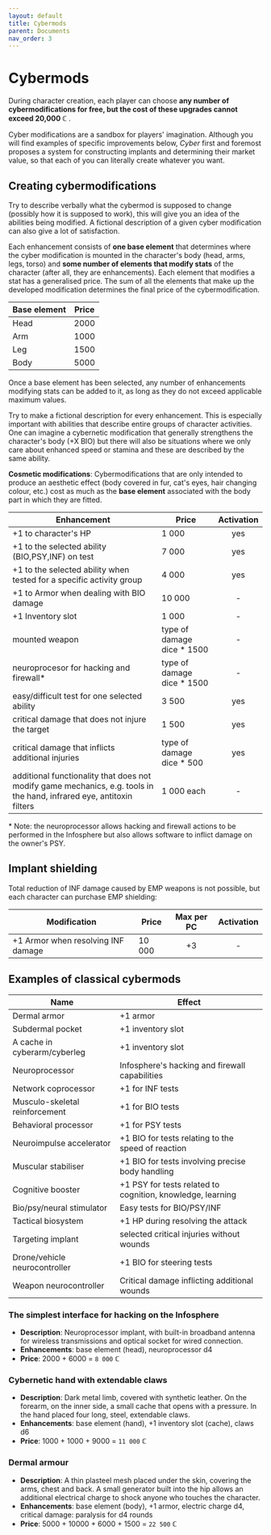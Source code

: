 ```yaml
---
layout: default
title: Cybermods
parent: Documents
nav_order: 3
---
```


# Cybermods

During character creation, each player can choose **any number of cybermodifications for free, but the cost of these upgrades cannot exceed 20,000 ℂ** .

Cyber modifications are a sandbox for players' imagination. Although you will find examples of specific improvements below, *Cyber* first and foremost proposes a system for constructing implants and determining their market value, so that each of you can literally create whatever you want.

## Creating cybermodifications

Try to describe verbally what the cybermod is supposed to change (possibly how it is supposed to work), this will give you an idea of the abilities being modified. A fictional description of a given cyber modification can also give a lot of satisfaction.

Each enhancement consists of **one base element** that determines where the cyber modification is mounted in the character's body (head, arms, legs, torso) and **some number of elements that modify stats** of the character (after all, they are enhancements). Each element that modifies a stat has a generalised price. The sum of all the elements that make up the developed modification determines the final price of the cybermodification.

| Base element | Price |
| ------------ | :---: |
| Head         | 2000  |
| Arm          | 1000  |
| Leg          | 1500  |
| Body         | 5000  |

Once a base element has been selected, any number of enhancements modifying stats can be added to it, as long as they do not exceed applicable maximum values.

Try to make a fictional description for every enhancement. This is especially important with abilities that describe entire groups of character activities. One can imagine a cybernetic modification that generally strengthens the character's body (+X BIO) but there will also be situations where we only care about enhanced speed or stamina and these are described by the same ability.

**Cosmetic modifications**: Cybermodifications that are only intended to produce an aesthetic effect (body covered in fur, cat's eyes, hair changing colour, etc.) cost as much as the **base element** associated with the body part in which they are fitted.

| Enhancement                                                                                                           | Price                      | Activation |
| --------------------------------------------------------------------------------------------------------------------- | -------------------------- | :--------: |
| +1 to character's HP                                                                                                  | 1 000                      |    yes     |
| +1 to the selected ability (BIO,PSY,INF) on test                                                                      | 7 000                      |    yes     |
| +1 to the selected ability when tested for a specific activity group                                                  | 4 000                      |    yes     |
| +1 to Armor when dealing with BIO damage                                                                              | 10 000                     |     -      |
| +1 Inventory slot                                                                                                     | 1 000                      |     -      |
| mounted weapon                                                                                                        | type of damage dice * 1500 |     -      |
| neuroprocesor for hacking and firewall\*                                                                              | type of damage dice * 1500 |     -      |
| easy/difficult test for one selected ability                                                                          | 3 500                      |    yes     |
| critical damage that does not injure the target                                                                       | 1 500                      |    yes     |
| critical damage that inflicts additional injuries                                                                     | type of damage dice * 500  |    yes     |
| additional functionality that does not modify game mechanics, e.g. tools in the hand, infrared eye, antitoxin filters | 1 000    each              |     -      |

\* Note: the neuroprocessor allows hacking and firewall actions to be performed in the Infosphere but also allows software to inflict damage on the owner's PSY.

## Implant shielding

Total reduction of INF damage caused by EMP weapons is not possible, but each character can purchase EMP shielding:

| Modification                       | Price  | Max per PC | Activation |
| ---------------------------------- | ------ | :--------: | :--------: |
| +1 Armor when resolving INF damage | 10 000 |     +3     |     -      |

## Examples of classical cybermods

| Name                           | Effect                                                       |
| ------------------------------ | ------------------------------------------------------------ |
| Dermal armor                   | +1  armor                                                    |
| Subdermal pocket               | +1 inventory slot                                            |
| A cache in cyberarm/cyberleg   | +1 inventory slot                                            |
| Neuroprocessor                 | Infosphere's hacking and firewall capabilities               |
| Network coprocessor            | +1  for INF tests                                            |
| Musculo-skeletal reinforcement | +1  for BIO tests                                            |
| Behavioral processor           | +1  for PSY tests                                            |
| Neuroimpulse accelerator       | +1  BIO for tests relating to the speed of reaction          |
| Muscular stabiliser            | +1  BIO for tests involving precise body handling            |
| Cognitive booster              | +1  PSY  for tests related to cognition, knowledge, learning |
| Bio/psy/neural stimulator      | Easy tests for  BIO/PSY/INF                                  |
| Tactical biosystem             | +1  HP during resolving the attack                           |
| Targeting implant              | selected critical injuries without wounds                    |
| Drone/vehicle neurocontroller  | +1 BIO for steering tests                                    |
| Weapon neurocontroller         | Critical damage inflicting additional wounds                 |


### The simplest interface for hacking on the Infosphere

- **Description**: Neuroprocessor implant, with built-in broadband antenna for wireless transmissions and optical socket for wired connection.
- **Enhancements**: base element (head), neuroprocessor d4
- **Price**: 2000 + 6000 = `8 000` ℂ

### Cybernetic hand with extendable claws

- **Description**: Dark metal limb, covered with synthetic leather. On the forearm, on the inner side, a small cache that opens with a pressure. In the hand placed four long, steel, extendable claws.
- **Enhancements**: base element (hand), +1 inventory slot (cache), claws d6
- **Price**: 1000 + 1000 + 9000 = `11 000` ℂ

### Dermal armour

- **Description**: A thin plasteel mesh  placed under the skin, covering the arms, chest and back. A small generator built into the hip allows an additional electrical charge to shock anyone who touches the character.
- **Enhancements**: base element (body), +1 armor, electric charge d4, critical damage: paralysis for d4 rounds
- **Price**: 5000 + 10000 + 6000 + 1500 = `22 500` ℂ
